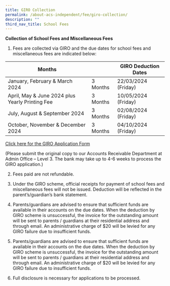 ```yaml
---
title: GIRO Collection
permalink: /about-acs-independent/fee/giro-collection/
description: ""
third_nav_title: School Fees
---
```

**Collection of School Fees and Miscellaneous Fees**

1. Fees are collected via GIRO and the due dates for school fees and miscellaneous fees are indicated below:

| Months                                          |          |    GIRO Deduction Dates |
|-------------------------------------------------|----------|-------------------------|
| January, February &amp; March 2024                  | 3 Months | 22/03/2024 (Friday)     |
| April, May &amp; June 2024 plus Yearly Printing Fee | 3 Months | 10/05/2024 (Friday)     |
| July, August &amp; September 2024                   | 3 Months | 02/08/2024 (Friday)     |
| October, November &amp; December 2024               | 3 Months | 04/10/2024 (Friday)     |

<a href="/files/About%20ACS(I)/2023-GIRO-APPLICATION-FORM-ALL-LEVEL.pdf">Click here for the GIRO Application Form</a>

(Please submit the original copy to our Accounts Receivable Department at Admin Office – Level 3. The bank may take up to 4-6 weeks to process the GIRO application.)

2. Fees paid are not refundable.

3. Under the GIRO scheme, official receipts for payment of school fees and miscellaneous
fees will not be issued. Deduction will be reflected in the parent’s/guardian’s bank
statement.

4. Parents/guardians are advised to ensure that sufficient funds are available in their
accounts on the due dates. When the deduction by GIRO scheme is unsuccessful, the
invoice for the outstanding amount will be sent to parents / guardians at their residential
address and through email. An administrative charge of $20 will be levied for any GIRO
failure due to insufficient funds.

5. Parents/guardians are advised to ensure that sufficient funds are available in their
accounts on the due dates. When the deduction by GIRO scheme is unsuccessful, the
invoice for the outstanding amount will be sent to parents / guardians at their residential
address and through email. An administrative charge of $20 will be levied for any GIRO
failure due to insufficient funds.

6. Full disclosure is necessary for applications to be processed.
